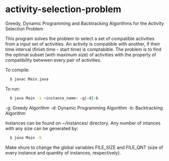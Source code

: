 # activity-selection-problem
Greedy, Dynamic Programming and Backtracking Algorithms for the Activity Selection Problem

This program solves the problem to select a set of compatible activities from a input set of activities. An activity is compatible with another, if their time interval (finish time - start time) is comptabible. The problem is to find the optimal subset (with maximum size) of activities with the property of compatibility betwwen every pair of activities.

To compile: 
```bash
  $ javac Main.java
```

To run:
```bash
  $ java Main -i <instance_name> -g|-d|-b
```

-g: Greedy Algorithm
-d: Dynamic Programming Algorithm
-b: Backtracking Algorithm

Instances can be found on ~/instances/ directory. Any number of intances with any size can be generated by:

```bash
  $ java Main -k
```

Make shure to change the global variables FILE_SIZE and FILE_QNT (size of every instance and quantity of instances, respectively).
